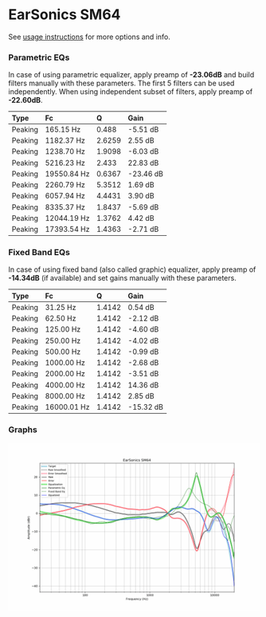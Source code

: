 # EarSonics SM64
See [usage instructions](https://github.com/jaakkopasanen/AutoEq#usage) for more options and info.

### Parametric EQs
In case of using parametric equalizer, apply preamp of **-23.06dB** and build filters manually
with these parameters. The first 5 filters can be used independently.
When using independent subset of filters, apply preamp of **-22.60dB**.

| Type    | Fc          |      Q | Gain      |
|:--------|:------------|:-------|:----------|
| Peaking | 165.15 Hz   | 0.488  | -5.51 dB  |
| Peaking | 1182.37 Hz  | 2.6259 | 2.55 dB   |
| Peaking | 1238.70 Hz  | 1.9098 | -6.03 dB  |
| Peaking | 5216.23 Hz  | 2.433  | 22.83 dB  |
| Peaking | 19550.84 Hz | 0.6367 | -23.46 dB |
| Peaking | 2260.79 Hz  | 5.3512 | 1.69 dB   |
| Peaking | 6057.94 Hz  | 4.4431 | 3.90 dB   |
| Peaking | 8335.37 Hz  | 1.8437 | -5.69 dB  |
| Peaking | 12044.19 Hz | 1.3762 | 4.42 dB   |
| Peaking | 17393.54 Hz | 1.4363 | -2.71 dB  |

### Fixed Band EQs
In case of using fixed band (also called graphic) equalizer, apply preamp of **-14.34dB**
(if available) and set gains manually with these parameters.

| Type    | Fc          |      Q | Gain      |
|:--------|:------------|:-------|:----------|
| Peaking | 31.25 Hz    | 1.4142 | 0.54 dB   |
| Peaking | 62.50 Hz    | 1.4142 | -2.12 dB  |
| Peaking | 125.00 Hz   | 1.4142 | -4.60 dB  |
| Peaking | 250.00 Hz   | 1.4142 | -4.02 dB  |
| Peaking | 500.00 Hz   | 1.4142 | -0.99 dB  |
| Peaking | 1000.00 Hz  | 1.4142 | -2.68 dB  |
| Peaking | 2000.00 Hz  | 1.4142 | -3.51 dB  |
| Peaking | 4000.00 Hz  | 1.4142 | 14.36 dB  |
| Peaking | 8000.00 Hz  | 1.4142 | 2.85 dB   |
| Peaking | 16000.01 Hz | 1.4142 | -15.32 dB |

### Graphs
![](./EarSonics%20SM64.png)